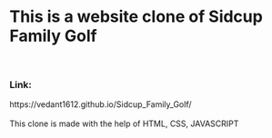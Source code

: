 # This is a website clone of Sidcup Family Golf
<br/>
<h3>Link: </h3>
https://vedant1612.github.io/Sidcup_Family_Golf/
<br/>
<br/>
This clone is made with the help of HTML, CSS, JAVASCRIPT
